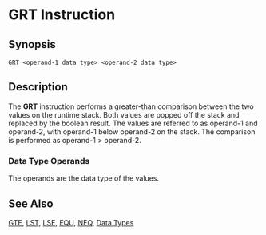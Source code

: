 # GRT Instruction

## Synopsis

```
GRT <operand-1 data type> <operand-2 data type>
```

## Description

The **GRT** instruction performs a greater-than comparison between the two
values on the runtime stack. Both values are popped off the stack and replaced
by the boolean result. The values are referred to as operand-1 and operand-2,
with operand-1 below operand-2 on the stack. The comparison is performed as
operand-1 > operand-2.

### Data Type Operands

The operands are the data type of the values.

## See Also

[GTE](/icode/mne/gte), [LST](/icode/mne/lst), [LSE](/icode/mne/lse),
[EQU](/icode/mne/equ), [NEQ](/icode/mne/neq), [Data Types](/icode/types)
